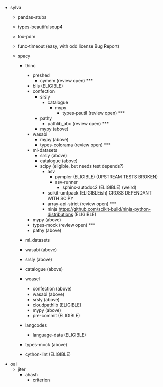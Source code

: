 - sylva
  - pandas-stubs
  - types-beautifulsoup4
  - tox-pdm
  - func-timeout (easy, with odd license Bug Report)
  - spacy
  
    - thinc
      - preshed
        - cymem (review open) ***
      - blis (ELIGIBLE)
      - confection
        - srsly
          - catalogue
            - mypy
              - types-psutil (review open) ***
        - pathy
          - pathlib_abc (review open) ***
        - mypy (above)
      - wasabi
        - mypy (above)
        - types-colorama (review open) ***
      - ml-datasets
        - srsly (above)
        - catalogue (above)
        - scipy (eligible, but needs test depends?)
          - asv
            - pympler (ELIGIBLE) (UPSTREAM TESTS BROKEN)
            - asv-runner
              - sphinx-autodoc2 (ELIGIBLE) (weird)
          - scikit-umfpack (ELIGIBLEish) CROSS DEPENDANT WITH SCIPY
          - array-api-strict (review open) ***
          - ninja https://github.com/scikit-build/ninja-python-distributions (ELIGIBLE)
      - mypy (above)
      - types-mock (review open) ***
      - pathy (above)

    - ml_datasets
    - wasabi (above)
    - srsly (above)
    - catalogue (above)
    - weasel
      - confection (above)
      - wasabi (above)
      - srsly (above)
      - cloudpathlib (ELIGIBLE)
      - mypy (above)
      - pre-commit (ELIGIBLE)

    - langcodes
      - language-data (ELIGIBLE)

    - types-mock (above)
    - cython-lint (ELIGIBLE)
- oai
  - jiter
    - ahash
      - criterion
